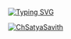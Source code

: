 [![Typing SVG](https://readme-typing-svg.demolab.com?font=Fira+Code&size=30&pause=1000&color=A7F7F5&width=435&lines=Hi%2C+I'm+Satya+Savith)](https://git.io/typing-svg)

[![ChSatyaSavith](https://img.shields.io/badge/linkedin-%230077B5.svg?style=for-the-badge&logo=linkedin&logoColor=white)](https://www.linkedin.com/in/ch-satya-savith-99092423b/)


